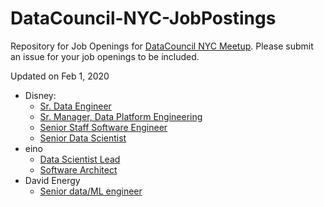 # DataCouncil-NYC-JobPostings
Repository for Job Openings for [DataCouncil NYC Meetup](https://www.meetup.com/DataCouncil-AI-NYC-Data-Engineering-Science/).
Please submit an issue for your job openings to be included.


Updated on Feb 1, 2020

- Disney: 
  - [Sr. Data Engineer](https://jobs.disneycareers.com/job/new-york/sr-data-engineer/391/12980054)
  - [Sr. Manager, Data Platform Engineering](https://jobs.disneycareers.com/job/bristol/sr-manager-engineering/391/11787986)
  - [Senior Staff Software Engineer](https://jobs.disneycareers.com/job/bristol/big-data-platform-senior-staff-software-engineer/391/13428754)
  - [Senior Data Scientist](https://jobs.disneycareers.com/job/glendale/senior-data-scientist-disney/391/13903509)
- eino
  - [Data Scientist Lead](https://angel.co/company/eino/jobs/558582-senior-data-science-lead)
  - [Software Architect](https://angel.co/company/eino/jobs/570550-senior-software-architect)
- David Energy
  - [Senior data/ML engineer](https://www.davidenergy.com/careers/senior-data-engineer)
